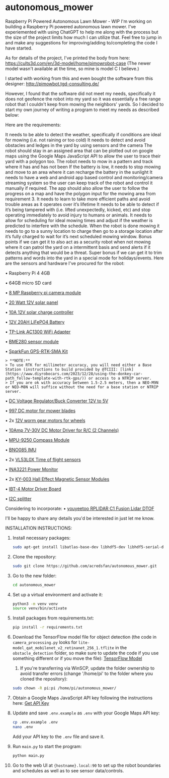 # autonomous_mower
Raspberry Pi Powered Autonomous Lawn Mower - WIP
I'm working on building a Raspberry Pi powered autonomous lawn mower. I've experiemented with using ChatGPT to help me along with the process but the size of the project limits how much I can utilize that. Feel free to jump in and make any suggestions for improving/adding to/completing the code I have started.

As for details of the project, I've printed the body from here: https://cults3d.com/en/3d-model/home/pimowrobot-case (The newer model wasn't available at the time, so mine is model C I believe.)

I started with working from this and even bought the software from this designer: http://pimowbot.tgd-consulting.de/

However, I found that the software did not meet my needs, specifically it does not geofence the robot into my yard so it was essentially a free range robot that I couldn't keep from mowing the neighbors' yards. So I decided to start my own journey of writing a program to meet my needs as described below:

Here are the requirements:

It needs to be able to detect the weather, specifically if conditions are ideal for mowing (i.e. not raining or too cold)
It needs to detect and avoid obstacles and ledges in the yard by using sensors and the camera
The robot should stay in an assigned area that can be plotted out on google maps using the Google Maps JavaScript API to allow the user to trace their yard with a polygon too.
The robot needs to mow in a pattern and track where it has and has not been
If the battery is low, it needs to stop mowing and move to an area where it can recharge the battery in the sunlight
It needs to have a web and android app based control and monitoring/camera streaming system so the user can keep track of the robot and control it manually if required. The app should also allow the user to follow the progress on a map and have the polygon input for the mowing area from requirement 3.
It needs to learn to take more efficient paths and avoid trouble areas as it operates over it’s lifetime
It needs to be able to detect if it’s being tampered with (i.e. lifted unexpectedly, kicked, etc) and stop operating immediately to avoid injury to humans or animals.
It needs to allow for scheduling for ideal mowing times and adjust if the weather is predicted to interfere with the schedule.
When the robot is done mowing it needs to go to a sunny location to charge then go to a storage location after it’s fully charged to wait for it’s next scheduled mowing window.
Bonus points if we can get it to also act as a security robot when not mowing where it can patrol the yard on a intermittent basis and send alerts if it detects anything that would be a threat.
Super bonus if we can get it to trim patterns and words into the yard in a special mode for holidays/events.
Here are the sensors and hardware I've procured for the robot:

• Raspberry Pi 4 4GB

• 64GB micro SD card

• [8 MP Raspberry pi camera module](https://a.co/d/0AwH90z)

• [20 Watt 12V solar panel](https://www.offgridtec.com/offgridtecr-olp-30w-solarpanel-12v-schindeltechnologie-perc.html)

• [10A 12V solar charge controller](https://a.co/d/fi02yps)

• [12V 20AH LiFePO4 Battery](https://a.co/d/0YHIv9B)

• [TP-Link AC1300 WiFi Adapter](https://a.co/d/9hrsDR0)

• [BME280 sensor module](https://a.co/d/hE2FmhO)

• [SparkFun GPS-RTK-SMA Kit](https://a.co/d/ar8m13h)

    > **NOTE:** 
    > To use RTK for millimeter accuracy, you will need either a Base Station (instructions to build provided by @TCIII: [link](https://www.diyrobocars.com/2023/12/28/using-the-donkey-car-path_follow-template-with-rtk-gps/)) or access to a NTRIP server. 
    > If you are ok with accuracy between 1.5-2.5 meters, then a NEO-M9N or NEO-M8N will suffice without the need for a base station or NTRIP server.


• [DC Voltage Regulator/Buck Converter 12V to 5V](https://a.co/d/2fuTrJv)

• [997 DC motor for mower blades](https://a.co/d/gA0PXvn)

• 2x [12V worm gear motors for wheels](https://a.co/d/eC2qFmM)

• [10Amp 7V-30V DC Motor Driver for R/C (2 Channels)](https://www.cytron.io/p-10amp-7v-30v-dc-motor-driver-for-rc-2-channels)

• [MPU-9250 Compass Module](https://a.co/d/iHYSXZ7)

• [BNO085 IMU](https://www.adafruit.com/product/4754)

• 2x [VL53L0X Time of flight sensors](https://a.co/d/3Zd6glM)

• [INA3221 Power Monitor](https://a.co/d/2HxeiL3)

• 2x [KY-003 Hall Effect Magnetic Sensor Modules](https://a.co/d/iRczHRb)

• [IBT-4 Motor Driver Board](https://a.co/d/cl5WV3u)

• [I2C splitter](https://www.aliexpress.us/item/3256801588962655.html?gatewayAdapt=glo2usa4itemAdapt)

Considering to incorporate:
• [youyeetoo RPLIDAR C1 Fusion Lidar DTOF](https://a.co/d/4W2Vmj7)

I'll be happy to share any details you'd be interested in just let me know.

INSTALLATION INSTRUCTIONS:
1. Install necessary packages:
    ```bash
    sudo apt-get install libatlas-base-dev libhdf5-dev libhdf5-serial-dev python3-dev python3-pip i2c-tools gpsd gpsd-clients python3-gps
    ```

2. Clone the repository:
    ```bash
    sudo git clone https://github.com/acredsfan/autonomous_mower.git
    ```

3. Go to the new folder:
    ```bash
    cd autonomous_mower
    ```

4. Set up a virtual environment and activate it:
    ```bash
    python3 -m venv venv
    source venv/bin/activate
    ```

5. Install packages from requirements.txt:
    ```bash
    pip install -r requirements.txt
    ```

6. Download the TensorFlow model file for object detection (the code in `camera_processing.py` looks for `lite-model_qat_mobilenet_v2_retinanet_256_1.tflite` in the `obstacle_detection` folder, so make sure to update the code if you use something different or if you move the file): [TensorFlow Model](https://tfhub.dev/google/lite-model/qat/mobilenet_v2_retinanet_256/1)
    1. If you're transferring via WinSCP, update the folder ownership to avoid transfer errors (change '/home/pi' to the folder where you cloned the repository):
    ```bash
    sudo chown -R pi:pi /home/pi/autonomous_mower/
    ```

7. Obtain a Google Maps JavaScript API key following the instructions here: [Get API Key](https://developers.google.com/maps/documentation/javascript/get-api-key#create-api-keys)

8. Update and save `.env.example` as `.env` with your Google Maps API key:
    ```bash
    cp .env.example .env
    nano .env
    ```
    Add your API key to the `.env` file and save it.

9. Run `main.py` to start the program:
    ```bash
    python main.py
    ```

10. Go to the web UI at `{hostname}.local:90` to set up the robot boundaries and schedules as well as to see sensor data/controls.
